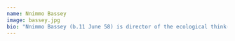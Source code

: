 ```yaml
---
name: Nnimmo Bassey
image: bassey.jpg
bio: "Nnimmo Bassey (b.11 June 58) is director of the ecological think-tank, Health of Mother Earth Foundation (HOMEF) and member steering committee of Oilwatch International. He was chair of Friends of the Earth International (2008-2012) and Executive Director of Nigeria’s Environmental Rights Action (1993-2013). He was a co-recipient of the 2010 Right Livelihood Award also known as the “Alternative Noble Prize.” In 2012 he received the Rafto Human Rights Award. In 2014 he received Nigeria’s national honour as Member of the Federal Republic (MFR) in recognition of his environmental activism. Bassey is a Fellow of the Nigerian Institute of Architects."
---
```

